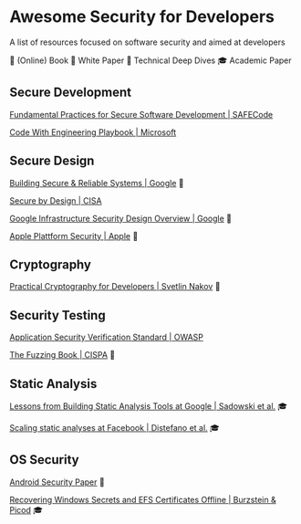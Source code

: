 # Awesome Security for Developers
A list of resources focused on software security and aimed at developers

:book: (Online) Book
:bookmark_tabs: White Paper
:ledger: Technical Deep Dives
:mortar_board: Academic Paper

## Secure Development
[Fundamental Practices for Secure Software Development | SAFECode](https://safecode.org/wp-content/uploads/2018/03/SAFECode_Fundamental_Practices_for_Secure_Software_Development_March_2018.pdf)

[Code With Engineering Playbook | Microsoft](https://microsoft.github.io/code-with-engineering-playbook/security/)

## Secure Design
[Building Secure & Reliable Systems | Google](https://sre.google/books/) :book:

[Secure by Design | CISA](https://www.cisa.gov/securebydesign)

[Google Infrastructure Security Design Overview | Google](https://cloud.google.com/docs/security/infrastructure/design) :bookmark_tabs:

[Apple Plattform Security | Apple](https://help.apple.com/pdf/security/en_US/apple-platform-security-guide.pdf) :ledger: 

## Cryptography
[Practical Cryptography for Developers | Svetlin Nakov](https://cryptobook.nakov.com/) :book:

## Security Testing
[Application Security Verification Standard | OWASP](https://owasp.org/www-project-application-security-verification-standard/)

[The Fuzzing Book | CISPA](https://www.fuzzingbook.org/) :book:

## Static Analysis
[Lessons from Building Static Analysis Tools at Google | Sadowski et al.](https://doi.org/10.1145/3188720) :mortar_board:

[Scaling static analyses at Facebook | Distefano et al.](https://doi.org/10.1145/3338112) :mortar_board:

## OS Security
[Android Security Paper](https://source.android.com/docs/security/overview/reports) :ledger: 

[Recovering Windows Secrets and EFS Certificates Offline | Burzstein & Picod](https://www.usenix.org/legacy/event/woot10/tech/full_papers/Burzstein.pdf) :mortar_board: